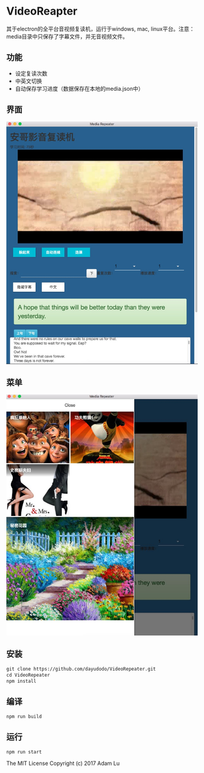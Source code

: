 # VideoReapter
其于electron的全平台音视频复读机，运行于windows, mac, linux平台。注意：media目录中只保存了字幕文件，并无音视频文件。

## 功能
- 设定复读次数
- 中英文切换
- 自动保存学习进度（数据保存在本地的media.json中）


## 界面
![video repeater界面](https://github.com/dayudodo/VideoRepeater/raw/master/readme/main.jpg)

## 菜单
![video repeater菜单](https://github.com/dayudodo/VideoRepeater/raw/master/readme/menu.jpg)


## 安装
```
git clone https://github.com/dayudodo/VideoRepeater.git
cd VideoRepeater
npm install
```

## 编译
```
npm run build
```

## 运行
```
npm run start
```


The MIT License
Copyright (c) 2017 Adam Lu
